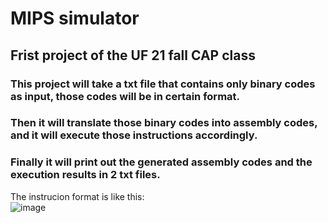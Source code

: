 # MIPS simulator
## Frist project of the UF 21 fall CAP class
### This project will take a txt file that contains only binary codes as input, those codes will be in certain format.
### Then it will translate those binary codes into assembly codes, and it will execute those instructions accordingly.
### Finally it will print out the generated assembly codes and the execution results in 2 txt files.
The instrucion format is like this: <br/>
![image](https://github.com/AlexWeiZH/Computer-Architecture-Principle-Fall-2021/assets/98062338/36ae402d-9ba7-4616-a8b3-7333101e60f2)

